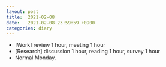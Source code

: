 ```yaml
---
layout: post
title:  2021-02-08
date:   2021-02-08 23:59:59 +0900
categories: diary
---
```


- [Work] review 1 hour, meeting 1 hour
- [Research] discussion 1 hour, reading 1 hour, survey 1 hour
- Normal Monday.
